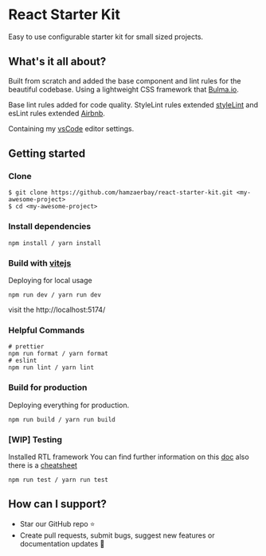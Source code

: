 # React Starter Kit
Easy to use configurable starter kit for small sized projects.

## What's it all about?
Built from scratch and added the base component and lint rules for the beautiful codebase. Using a lightweight CSS framework that [Bulma.io](https://github.com/jgthms/bulma).

Base lint rules added for code quality. StyleLint rules extended [styleLint](https://stylelint.io/) and esLint rules extended [Airbnb](https://github.com/airbnb/javascript).

Containing my [vsCode](https://code.visualstudio.com/) editor settings.

## Getting started

### Clone
```
$ git clone https://github.com/hamzaerbay/react-starter-kit.git <my-awesome-project>
$ cd <my-awesome-project>
```

### Install dependencies
```
npm install / yarn install
```
### Build with [vitejs](https://github.com/vitejs/vite)
Deploying for local usage
```
npm run dev / yarn run dev
```
visit the http://localhost:5174/
### Helpful Commands
```
# prettier
npm run format / yarn format
# eslint
npm run lint / yarn lint
```

### Build for production
Deploying everything for production.
```
npm run build / yarn run build 
```
### [WIP] Testing 
Installed RTL framework
You can find further information on this [doc](https://testing-library.com/) also there is a [cheatsheet](https://testing-library.com/docs/react-testing-library/cheatsheet/)
```
npm run test / yarn run test
```
## How can I support?
- Star our GitHub repo ⭐️
- Create pull requests, submit bugs, suggest new features or documentation updates 🔧
